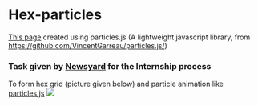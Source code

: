 # Hex-particles
 [This page](https://vel-jack.github.io/hex-particles/) created using particles.js (A lightweight javascript library, from https://github.com/VincentGarreau/particles.js/)
 
### Task given by [Newsyard](https://www.google.com/search?q=newsyard) for the Internship process
To form hex grid (picture given below) and particle animation like [particles.js](https://github.com/VincentGarreau/particles.js/)
![](https://lh5.googleusercontent.com/GKTLMeeKXW-vCObhjeHOPduKxywmvmECr94htiSKNh1o8K-gFFV8OFsLBc7TKrmOTXc3rdEXA6hVBOKUUq83QwhUd4e-8w=w1920-h969)
